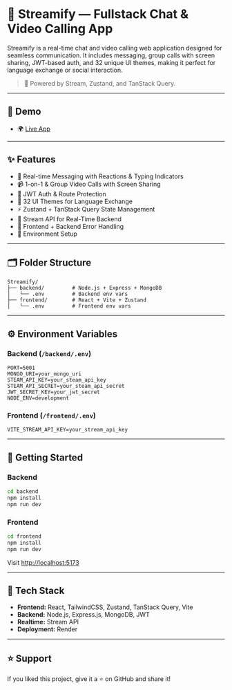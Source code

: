 
# 🎵 Streamify — Fullstack Chat & Video Calling App

Streamify is a real-time chat and video calling web application designed for seamless communication. It includes messaging, group calls with screen sharing, JWT-based auth, and 32 unique UI themes, making it perfect for language exchange or social interaction.

> 🔗 Powered by Stream, Zustand, and TanStack Query.

---

## 🔗 Demo

- 🌍 [Live App](https://streamify-1zes.onrender.com)


---

## ✨ Features

- 💬 Real-time Messaging with Reactions & Typing Indicators
- 📹 1-on-1 & Group Video Calls with Screen Sharing
- 🔐 JWT Auth & Route Protection
- 🎨 32 UI Themes for Language Exchange
- ⚡ Zustand + TanStack Query State Management
- 📡 Stream API for Real-Time Backend
- 🚨 Frontend + Backend Error Handling
- 🧪 Environment Setup

---

## 🗂️ Folder Structure

```
Streamify/
├── backend/         # Node.js + Express + MongoDB
│   └── .env         # Backend env vars
├── frontend/        # React + Vite + Zustand
│   └── .env         # Frontend env vars
```

---

## ⚙️ Environment Variables

### Backend (`/backend/.env`)
```env
PORT=5001
MONGO_URI=your_mongo_uri
STEAM_API_KEY=your_steam_api_key
STEAM_API_SECRET=your_steam_api_secret
JWT_SECRET_KEY=your_jwt_secret
NODE_ENV=development
```

### Frontend (`/frontend/.env`)
```env
VITE_STREAM_API_KEY=your_stream_api_key
```

---

## 🚀 Getting Started

### Backend
```bash
cd backend
npm install
npm run dev
```

### Frontend
```bash
cd frontend
npm install
npm run dev
```

Visit [http://localhost:5173](http://localhost:5173)

---

## 🧰 Tech Stack

- **Frontend:** React, TailwindCSS, Zustand, TanStack Query, Vite
- **Backend:** Node.js, Express.js, MongoDB, JWT
- **Realtime:** Stream API
- **Deployment:**  Render

---

## ⭐️ Support

If you liked this project, give it a ⭐ on GitHub and share it!
